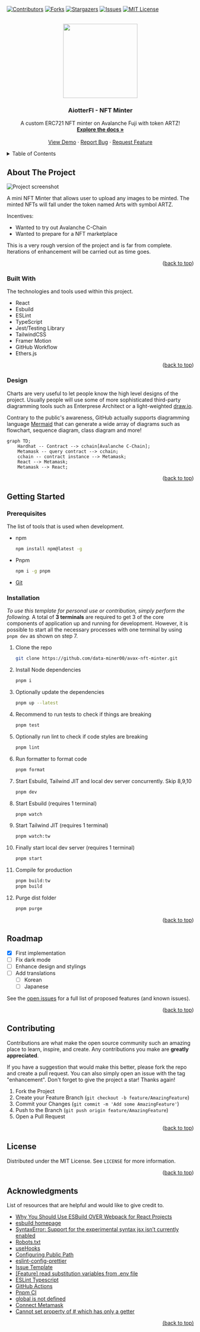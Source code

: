 <a name="readme-top"></a>

<!-- PROJECT SHIELDS -->

[![Contributors][contributors-shield]][contributors-url]
[![Forks][forks-shield]][forks-url]
[![Stargazers][stars-shield]][stars-url]
[![Issues][issues-shield]][issues-url]
[![MIT License][license-shield]][license-url]

<!-- PROJECT LOGO -->
<br />
<div align="center">
  <a href="/">
    <img width="200px" src="public/favicon.svg" />
  </a>

  <h3 align="center">AiotterFI - NFT Minter</h3>

  <p align="center">
    A custom ERC721 NFT minter on Avalanche Fuji with token ARTZ!
    <br />
    <a href="https://github.com/data-miner00/avax-nft-minter"><strong>Explore the docs »</strong></a>
    <br />
    <br />
    <a href="https://github.com/data-miner00/avax-nft-minter">View Demo</a>
    ·
    <a href="https://github.com/data-miner00/avax-nft-minter/issues">Report Bug</a>
    ·
    <a href="https://github.com/data-miner00/avax-nft-minter/issues">Request Feature</a>
  </p>
</div>

<!-- TABLE OF CONTENTS -->
<details>
  <summary>Table of Contents</summary>
  <ol>
    <li>
      <a href="#about-the-project">About The Project</a>
      <ul>
        <li><a href="#built-with">Built With</a></li>
        <li><a href="#design">Design</a></li>
      </ul>
    </li>
    <li>
      <a href="#getting-started">Getting Started</a>
      <ul>
        <li><a href="#prerequisites">Prerequisites</a></li>
        <li><a href="#installation">Installation</a></li>
      </ul>
    </li>
    <li><a href="#usage">Usage</a></li>
    <li><a href="#roadmap">Roadmap</a></li>
    <li><a href="#contributing">Contributing</a></li>
    <li><a href="#license">License</a></li>
    <li><a href="#acknowledgments">Acknowledgments</a></li>
  </ol>
</details>

<!-- ABOUT THE PROJECT -->

## About The Project

![Project screenshot](/public/assets/screenshot.png)

A mini NFT Minter that allows user to upload any images to be minted. The minted NFTs will fall under the token named Arts with symbol ARTZ.

Incentives:

- Wanted to try out Avalanche C-Chain
- Wanted to prepare for a NFT marketplace

This is a very rough version of the project and is far from complete. Iterations of enhancement will be carried out as time goes.

<p align="right">(<a href="#readme-top">back to top</a>)</p>

### Built With

The technologies and tools used within this project.

- React
- Esbuild
- ESLint
- TypeScript
- Jest/Testing Library
- TailwindCSS
- Framer Motion
- GitHub Workflow
- Ethers.js

<p align="right">(<a href="#readme-top">back to top</a>)</p>

<!-- DESIGN -->

### Design

Charts are very useful to let people know the high level designs of the project. Usually people will use some of more sophisticated third-party diagramming tools such as Enterprese Architect or a light-weighted [draw.io](https://app.diagrams.net).

Contrary to the public's awareness, GitHub actually supports diagramming language [Mermaid](https://docs.github.com/en/get-started/writing-on-github/working-with-advanced-formatting/creating-diagrams#creating-mermaid-diagrams) that can generate a wide array of diagrams such as flowchart, sequence diagram, class diagram and more!

```mermaid
graph TD;
    Hardhat -- Contract --> cchain[Avalanche C-Chain];
    Metamask -- query contract --> cchain;
    cchain -- contract instance --> Metamask;
    React --> Metamask;
    Metamask --> React;
```

<p align="right">(<a href="#readme-top">back to top</a>)</p>

<!-- GETTING STARTED -->

## Getting Started

### Prerequisites

The list of tools that is used when development.

- npm
  ```sh
  npm install npm@latest -g
  ```
- Pnpm
  ```sh
  npm i -g pnpm
  ```
- [Git](https://git-scm.com/downloads)

### Installation

_To use this template for personal use or contribution, simply perform the following._ A total of **3 terminals** are required to get 3 of the core components of application up and running for development. However, it is possible to start all the necessary processes with one terminal by using `pnpm dev` as shown on step 7.

1. Clone the repo
   ```sh
   git clone https://github.com/data-miner00/avax-nft-minter.git
   ```
2. Install Node dependencies
   ```sh
   pnpm i
   ```
3. Optionally update the dependencies
   ```sh
   pnpm up --latest
   ```
4. Recommend to run tests to check if things are breaking
   ```sh
   pnpm test
   ```
5. Optionally run lint to check if code styles are breaking
   ```sh
   pnpm lint
   ```
6. Run formatter to format code
   ```sh
   pnpm format
   ```
7. Start Esbuild, Tailwind JIT and local dev server concurrently. Skip 8,9,10
   ```sh
   pnpm dev
   ```
8. Start Esbuild (requires 1 terminal)
   ```sh
   pnpm watch
   ```
9. Start Tailwind JIT (requires 1 terminal)
   ```sh
   pnpm watch:tw
   ```
10. Finally start local dev server (requires 1 terminal)
    ```sh
    pnpm start
    ```
11. Compile for production
    ```sh
    pnpm build:tw
    pnpm build
    ```
12. Purge dist folder
    ```sh
    pnpm purge
    ```

<p align="right">(<a href="#readme-top">back to top</a>)</p>

<!-- ROADMAP -->

## Roadmap

- [x] First implementation
- [ ] Fix dark mode
- [ ] Enhance design and stylings
- [ ] Add translations
  - [ ] Korean
  - [ ] Japanese

See the [open issues](https://github.com/data-miner00/avax-nft-minter/issues) for a full list of proposed features (and known issues).

<p align="right">(<a href="#readme-top">back to top</a>)</p>

<!-- CONTRIBUTING -->

## Contributing

Contributions are what make the open source community such an amazing place to learn, inspire, and create. Any contributions you make are **greatly appreciated**.

If you have a suggestion that would make this better, please fork the repo and create a pull request. You can also simply open an issue with the tag "enhancement".
Don't forget to give the project a star! Thanks again!

1. Fork the Project
2. Create your Feature Branch (`git checkout -b feature/AmazingFeature`)
3. Commit your Changes (`git commit -m 'Add some AmazingFeature'`)
4. Push to the Branch (`git push origin feature/AmazingFeature`)
5. Open a Pull Request

<p align="right">(<a href="#readme-top">back to top</a>)</p>

<!-- LICENSE -->

## License

Distributed under the MIT License. See `LICENSE` for more information.

<p align="right">(<a href="#readme-top">back to top</a>)</p>

<!-- ACKNOWLEDGMENTS -->

## Acknowledgments

List of resources that are helpful and would like to give credit to.

- [Why You Should Use ESBuild OVER Webpack for React Projects](https://www.youtube.com/watch?v=VmgRBwMIRBE)
- [esbuild homepage](https://esbuild.github.io/)
- [SyntaxError: Support for the experimental syntax jsx isn’t currently enabled](https://akashmittal.com/code-example-syntaxerror-support-for-the-experimental-syntax-jsx-isnt-currently-enabled/)
- [Robots.txt](https://developers.google.com/search/docs/crawling-indexing/robots/intro)
- [useHooks](https://usehooks.com/)
- [Configuring Public Path](https://esbuild.github.io/api/#public-path)
- [eslint-config-prettier](https://github.com/prettier/eslint-config-prettier#installation)
- [Issue Template](https://github.com/Josee9988/project-template)
- [[Feature] read substitution variables from .env file](https://github.com/evanw/esbuild/issues/69#issuecomment-1324478979)
- [ESLint Typescript](https://typescript-eslint.io/)
- [GitHub Actions](https://github.com/marketplace?type=actions)
- [Pnpm CI](https://pnpm.io/continuous-integration)
- [global is not defined](https://github.com/WalletConnect/walletconnect-monorepo/issues/1144)
- [Connect Metamask](https://github.com/jacobedawson/connect-metamask-react-dapp/blob/main/README.md)
- [Cannot set property of #<Object> which has only a getter](https://github.com/evanw/esbuild/issues/587)

<p align="right">(<a href="#readme-top">back to top</a>)</p>

<!-- MARKDOWN LINKS & IMAGES -->

[contributors-shield]: https://img.shields.io/github/contributors/data-miner00/avax-nft-minter.svg?style=for-the-badge
[contributors-url]: https://github.com/data-miner00/avax-nft-minter/graphs/contributors
[forks-shield]: https://img.shields.io/github/forks/data-miner00/avax-nft-minter.svg?style=for-the-badge
[forks-url]: https://github.com/data-miner00/avax-nft-minter/network/members
[stars-shield]: https://img.shields.io/github/stars/data-miner00/avax-nft-minter.svg?style=for-the-badge
[stars-url]: https://github.com/data-miner00/avax-nft-minter/stargazers
[issues-shield]: https://img.shields.io/github/issues/data-miner00/avax-nft-minter.svg?style=for-the-badge
[issues-url]: https://github.com/data-miner00/avax-nft-minter/issues
[license-shield]: https://img.shields.io/github/license/data-miner00/avax-nft-minter.svg?style=for-the-badge
[license-url]: https://github.com/data-miner00/avax-nft-minter/blob/master/LICENSE.txt
